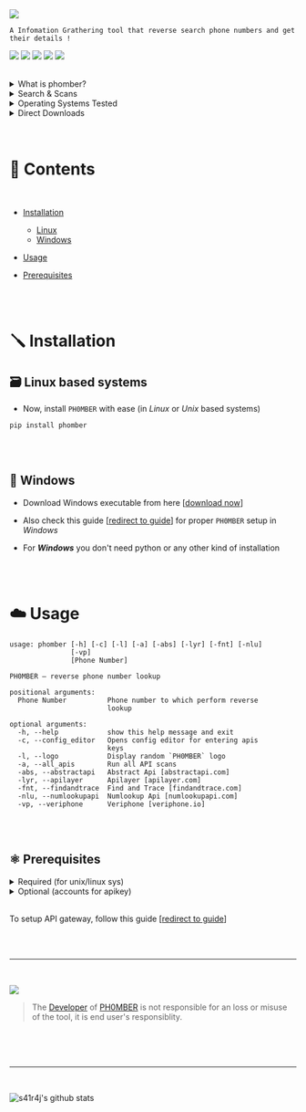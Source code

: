 <img src='/.images/phomber_logo.png'>


```
A Infomation Grathering tool that reverse search phone numbers and get their details !
```

<a href='https://www.w3schools.in/ethical-hacking/information-gathering-techniques/'><img src="https://img.shields.io/badge/Etical Hacking-Infomation Grathering Tool-yellow.svg?logo=sharp"></a>
<a href='https://github.com/s41r4j/phomber/releases/'><img src="https://img.shields.io/badge/Version-v2.0-orange.svg?logo=vectorworks"></a>
<a href='https://www.python.org/'><img src="https://img.shields.io/badge/Python-3-blue.svg?style=flat&logo=python"></a>
<a href='hhttps://golang.org/'><img src="https://img.shields.io/badge/Golang-Phoneinfoga-9cf.svg?style=flat&logo=go"></a>
<a href='LICENSE'><img src="https://img.shields.io/badge/License-GPL%20v3.0-brightgreen.svg"></a>

         
<br>


<details>
<summary>What is phomber?</summary>
<br>
 
 - Phomber is one of the best tools available for Infomation Grathering.
 - It reverse searches given number online and retrieves all data available.
 
<br>
</details>

<details>
<summary>Search & Scans</summary>
<br>
 
 - Basic search
 - Advance search (Experimental)
 - Phoneinfoga scan (Optional)
 - Truecaller scan (Comming soon)
 
<br>
</details>

<details>
<summary>Operating Systems Tested</summary>
<br>
 
 - [![Supported OS](https://img.shields.io/badge/OS%20X-brightgreen?style=flat&logo=macos)](https://www.google.com/search?q=OS%20X)
 - [![Supported OS](https://img.shields.io/badge/Unix%20%2F%20Linux-blueviolet?style=flat&logo=linux)](https://www.google.com/search?q=Unix+Linux)
 - [![Supported OS](https://img.shields.io/badge/Microsoft%20Windows-red?style=flat&logo=windows)](https://www.google.com/search?q=Windows)


<br>
</details>

<details>
<summary>Direct Downloads</summary>
<br>
 
 - [Windows (EXE)](https://github.com/s41r4j/phomber/archive/refs/tags/phomber-v2.0.zip)
 
<br>
</details>

<br>
<br>







# 📜 Contents
<br>

- [Installation](#screwdriver-installation)

    - [Linux](#card_file_box-linux-based-systems)
    - [Windows](#open_file_folder-windows)

- [Usage](#cloud-usage)
- [Prerequisites](#atom_symbol-prerequisites)


<br><br>







# :screwdriver: Installation


## :card_file_box: Linux based systems

- Now, install `PH0MBER` with ease (in _Linux_ or _Unix_ based systems)
      
```
pip install phomber
```
         

<br><br>      
         
## :open_file_folder: Windows
 
- Download Windows executable from here [[download now](https://google.com)] 

- Also check this guide [[redirect to guide]()] for proper `PH0MBER` setup in _Windows_

- For ___Windows___ you don't need python or any other kind of installation






<br><br>
# :cloud: Usage

```
usage: phomber [-h] [-c] [-l] [-a] [-abs] [-lyr] [-fnt] [-nlu]
               [-vp]
               [Phone Number]

PH0MBER — reverse phone number lookup

positional arguments:
  Phone Number          Phone number to which perform reverse
                        lookup

optional arguments:
  -h, --help            show this help message and exit
  -c, --config_editor   Opens config editor for entering apis
                        keys
  -l, --logo            Display random `PH0MBER` logo
  -a, --all_apis        Run all API scans
  -abs, --abstractapi   Abstract Api [abstractapi.com]
  -lyr, --apilayer      Apilayer [apilayer.com]
  -fnt, --findandtrace  Find and Trace [findandtrace.com]
  -nlu, --numlookupapi  Numlookup Api [numlookupapi.com]
  -vp, --veriphone      Veriphone [veriphone.io]
```







<br><br>
## :atom_symbol: Prerequisites 

<details>
<summary>Required (for unix/linux sys)</summary>
<br>
         
- python3
- pip
    
<br>
</details>

<details>
<summary>Optional (accounts for apikey)</summary>
<br>

- [Abstractapi](abstractapi.com)
- [Apilayer](apilayer.com)
- [Numlookupapi](numlookupapi.com)
- [Veriphone](veriphone.io)
         
<br>
</details>

<br>

To setup API gateway, follow this guide [[redirect to guide](/.docs/apikeys.md)]



<br>
<br>
<hr>
<br>

<a href=''><img src="https://img.shields.io/badge/Disclaimer-Please don't use this tool for unethical purposes-red.svg?logo=hackaday"></a>
> The [Developer](https://github.com/s41r4j/) of [PH0MBER](https://github.com/s41r4j/phomber/) is not responsible for an loss or misuse of the tool, it is end user's responsiblity.

<br>


<!-- <a href="https://www.buymeacoffee.com/S41R4J" target="_blank"><img src="https://cdn.buymeacoffee.com/buttons/arial-yellow.png" alt="Buy Me A Coffee" style="height: 50px !important;width: 50px !important;"></a> -->

<br>
<br>
<hr>
<br>

![s41r4j's github stats](https://github-readme-stats.vercel.app/api?username=s41r4j&show_icons=true&title_color=fff&icon_color=79ff97&text_color=9f9f9f&bg_color=151515)


